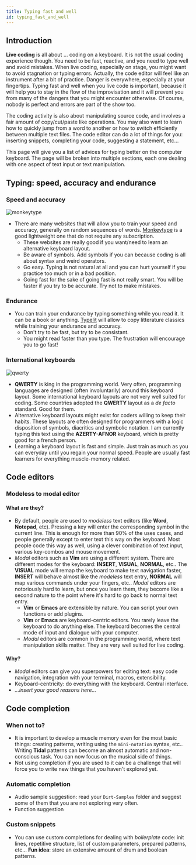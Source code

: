 ```yaml
---
title: Typing fast and well
id: typing_fast_and_well
---
```


## Introduction

**Live coding** is all about ... coding on a keyboard. It is not the usual coding experience though. You need to be fast, reactive, and you need to type well and avoid mistakes. When live coding, especially on stage, you might want to avoid stagnation or typing errors. Actually, the code editor will feel like an instrument after a bit of practice. Danger is everywhere, especially at your fingertips. Typing fast and well when you live code is important, because it will help you to stay in the flow of the improvisation and it will prevent you from many of the dangers that you might encounter otherwise. Of course, nobody is perfect and errors are part of the show too.

The coding activity is also about manipulating source code, and involves a fair amount of copy/cut/paste like operations. You may also want to learn how to quickly jump from a word to another or how to switch efficiently between multiple text files. The code editor can do a lot of things for you: inserting snippets, completing your code, suggesting a statement, etc...

This page will give you a list of advices for typing better on the computer keyboard. The page will be broken into multiple sections, each one dealing with one aspect of text input or text manipulation.

## Typing: speed, accuracy and endurance 

### Speed and accuracy

![monkeytype](monkeytype.png)

* There are many websites that will allow you to train your speed and accuracy, generally on random sequences of words. [Monkeytype](https://monkeytype.com/) is a good lightweight one that do not require any subscription. 
  * These websites are really good if you want/need to learn an alternative keyboard layout.
  * Be aware of symbols. Add symbols if you can because coding is all about syntax and weird operators.
  * Go easy. Typing is not natural at all and you can hurt yourself if you practice too much or in a bad position.
  * Going fast for the sake of going fast is not really smart. You will be faster if you try to be accurate. Try not to make mistakes.

### Endurance

* You can train your endurance by typing something while you read it. It can be a book or anything. [Typelit](https://www.typelit.io/) will allow to copy litterature classics while training your endurance and accuracy.
  * Don't try to be fast, but try to be consistant. 
  * You might read faster than you type. The frustration will encourage you to go fast!

### International keyboards

![qwerty](qwerty.jpg)

* **QWERTY** is king in the programming world. Very often, programming languages are designed (often involuntarily) around this keyboard layout. Some international keyboard layouts are not very well suited for coding. Some countries adopted the **QWERTY** layout as a *de facto* standard. Good for them.
* Alternative keyboard layouts might exist for coders willing to keep their habits. These layouts are often designed for programmers with a logic disposition of symbols, diacritics and symbolic notation. I am currently typing this text using the **AZERTY-AFNOR** keyboard, which is pretty good for a french person.
* Learning a keyboard layout is fast and simple. Just train as much as you can everyday until you regain your normal speed. People are usually fast learners for everything muscle-memory related.

## Code editors

### Modeless to modal editor

#### What are they?

* By default, people are used to *modeless* text editors (like **Word**, **Notepad**, etc). Pressing a key will enter the corresponding symbol in the current line. This is enough for more than 90% of the uses cases, and people generally except to enter text this way on the keyboard. Most people code this way as well, using a clever combination of text input, various key-combos and mouse movement.
* *Modal* editors such as **Vim** are using a different system. There are different modes for the keyboard: **INSERT**, **VISUAL**, **NORMAL**, etc.. The **VISUAL** mode will remap the keyboard to make text navigation faster, **INSERT** will behave almost like the *modeless* text entry, **NORMAL** will map various commands under your fingers, etc.. *Modal* editors are notoriously hard to learn, but once you learn them, they become like a second nature to the point where it's hard to go back to normal text entry.
  * **Vim** or **Emacs** are extensible by nature. You can script your own functions or add plugins.
  * **Vim** or **Emacs** are keyboard-centric editors. You rarely leave the keyboard to do anything else. The keyboard becomes the central mode of input and dialogue with your computer.
  * *Modal* editors are common in the programming world, where text manipulation skills matter. They are very well suited for live coding.

#### Why?

* *Modal* editors can give you superpowers for editing text: easy code navigation, integration with your terminal, macros, extensibility. 
* Keyboard-centricity: do everything with the keyboard. Central interface. 
* *...insert your good reasons here...*

## Code completion

### When not to?

* It is important to develop a muscle memory even for the most basic things: creating patterns, writing using the `mini-notation` syntax, etc.. Writing **Tidal** patterns can become an almost automatic and non-conscious task. You can now focus on the musical side of things.
* Not using completion if you are used to it can be a challenge that will force you to write new things that you haven't explored yet.

### Automatic completion

* Audio sample suggestion: read your `Dirt-Samples` folder and suggest some of them that you are not exploring very often.
* Function suggestion

### Custom snippets

* You can use custom completions for dealing with *boilerplate* code: init lines, repetitive structure, list of custom parameters, prepared patterns, etc... **Fun idea**: store an extensive amount of drum and boolean patterns.
